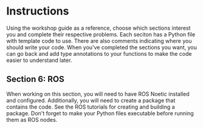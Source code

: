 # Instructions
Using the workshop guide as a reference, choose which sections interest you and complete their respective problems. Each seciton has a Python file with template code to use. There are also comments indicating where you should write your code. When you've completed the sections you want, you can go back and add type annotations to your functions to make the code easier to understand later.
## Section 6: ROS
When working on this section, you will need to have ROS Noetic installed and configured. Additionally, you will need to create a package that contains the code. See the ROS tutorials for creating and building a package. Don't forget to make your Python files executable before running them as ROS nodes.
